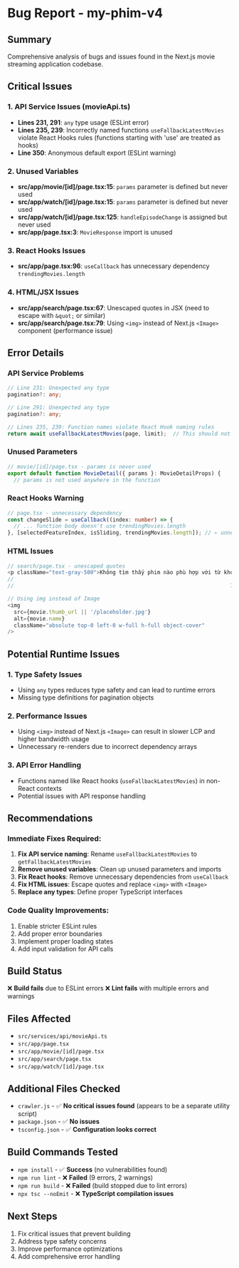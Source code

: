 # Bug Report - my-phim-v4

## Summary
Comprehensive analysis of bugs and issues found in the Next.js movie streaming application codebase.

## Critical Issues

### 1. **API Service Issues (movieApi.ts)**
- **Lines 231, 291**: `any` type usage (ESLint error)
- **Lines 235, 239**: Incorrectly named functions `useFallbackLatestMovies` violate React Hooks rules (functions starting with 'use' are treated as hooks)
- **Line 350**: Anonymous default export (ESLint warning)

### 2. **Unused Variables**
- **src/app/movie/[id]/page.tsx:15**: `params` parameter is defined but never used
- **src/app/watch/[id]/page.tsx:15**: `params` parameter is defined but never used  
- **src/app/watch/[id]/page.tsx:125**: `handleEpisodeChange` is assigned but never used
- **src/app/page.tsx:3**: `MovieResponse` import is unused

### 3. **React Hooks Issues**
- **src/app/page.tsx:96**: `useCallback` has unnecessary dependency `trendingMovies.length`

### 4. **HTML/JSX Issues**
- **src/app/search/page.tsx:67**: Unescaped quotes in JSX (need to escape with `&quot;` or similar)
- **src/app/search/page.tsx:79**: Using `<img>` instead of Next.js `<Image>` component (performance issue)

## Error Details

### API Service Problems
```typescript
// Line 231: Unexpected any type
pagination?: any;

// Line 291: Unexpected any type  
pagination?: any;

// Lines 235, 239: Function names violate React Hook naming rules
return await useFallbackLatestMovies(page, limit);  // This should not start with 'use'
```

### Unused Parameters
```typescript
// movie/[id]/page.tsx - params is never used
export default function MovieDetail({ params }: MovieDetailProps) {
  // params is not used anywhere in the function
```

### React Hooks Warning
```typescript
// page.tsx - unnecessary dependency
const changeSlide = useCallback((index: number) => {
  // ... function body doesn't use trendingMovies.length
}, [selectedFeatureIndex, isSliding, trendingMovies.length]); // ← unnecessary dependency
```

### HTML Issues
```typescript
// search/page.tsx - unescaped quotes
<p className="text-gray-500">Không tìm thấy phim nào phù hợp với từ khóa "{query}"</p>
//                                                                              ↑     ↑
//                                                                    These quotes need escaping

// Using img instead of Image
<img 
  src={movie.thumb_url || '/placeholder.jpg'} 
  alt={movie.name}
  className="absolute top-0 left-0 w-full h-full object-cover"
/>
```

## Potential Runtime Issues

### 1. **Type Safety Issues**
- Using `any` types reduces type safety and can lead to runtime errors
- Missing type definitions for pagination objects

### 2. **Performance Issues**
- Using `<img>` instead of Next.js `<Image>` can result in slower LCP and higher bandwidth usage
- Unnecessary re-renders due to incorrect dependency arrays

### 3. **API Error Handling**
- Functions named like React hooks (`useFallbackLatestMovies`) in non-React contexts
- Potential issues with API response handling

## Recommendations

### Immediate Fixes Required:
1. **Fix API service naming**: Rename `useFallbackLatestMovies` to `getFallbackLatestMovies`
2. **Remove unused variables**: Clean up unused parameters and imports
3. **Fix React hooks**: Remove unnecessary dependencies from `useCallback`
4. **Fix HTML issues**: Escape quotes and replace `<img>` with `<Image>`
5. **Replace any types**: Define proper TypeScript interfaces

### Code Quality Improvements:
1. Enable stricter ESLint rules
2. Add proper error boundaries
3. Implement proper loading states
4. Add input validation for API calls

## Build Status
❌ **Build fails** due to ESLint errors
❌ **Lint fails** with multiple errors and warnings

## Files Affected
- `src/services/api/movieApi.ts`
- `src/app/page.tsx` 
- `src/app/movie/[id]/page.tsx`
- `src/app/search/page.tsx`
- `src/app/watch/[id]/page.tsx`

## Additional Files Checked
- `crawler.js` - ✅ **No critical issues found** (appears to be a separate utility script)
- `package.json` - ✅ **No issues** 
- `tsconfig.json` - ✅ **Configuration looks correct**

## Build Commands Tested
- `npm install` - ✅ **Success** (no vulnerabilities found)
- `npm run lint` - ❌ **Failed** (9 errors, 2 warnings)
- `npm run build` - ❌ **Failed** (build stopped due to lint errors)
- `npx tsc --noEmit` - ❌ **TypeScript compilation issues**

## Next Steps
1. Fix critical issues that prevent building
2. Address type safety concerns
3. Improve performance optimizations
4. Add comprehensive error handling